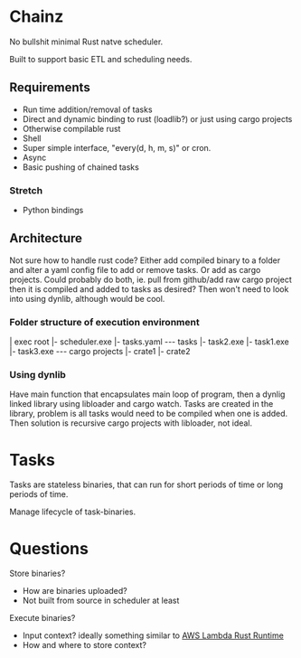 # Chainz
No bullshit minimal Rust natve scheduler.

Built to support basic ETL and scheduling needs.

## Requirements

- Run time addition/removal of tasks
- Direct and dynamic binding to rust (loadlib?) or just using cargo projects
- Otherwise compilable rust
- Shell
- Super simple interface, "every(d, h, m, s)" or cron.
- Async
- Basic pushing of chained tasks

### Stretch
- Python bindings

## Architecture

Not sure how to handle rust code? Either add compiled binary to a folder and alter a yaml config file to add or remove tasks. Or add as cargo projects. Could probably do both, ie. pull from github/add raw cargo project then it is compiled and added to tasks as desired? Then won't need to look into using dynlib, although would be cool.

### Folder structure of execution environment

| exec root
|- scheduler.exe
|- tasks.yaml
--- tasks
    |- task2.exe
    |- task1.exe
    |- task3.exe
--- cargo projects
    |- crate1
    |- crate2   

### Using dynlib

Have main function that encapsulates main loop of program, then a dynlig linked library using libloader and cargo watch. Tasks are created in the library, problem is all tasks would need to be compiled when one is added. Then solution is recursive cargo projects with libloader, not ideal.


# Tasks

Tasks are stateless binaries, that can run for short periods of time or long periods of time.

Manage lifecycle of task-binaries.


# Questions

Store binaries? 
- How are binaries uploaded? 
- Not built from source in scheduler at least

Execute binaries?
- Input context? ideally something similar to [AWS Lambda Rust Runtime](https://github.com/awslabs/aws-lambda-rust-runtime)
- How and where to store context?